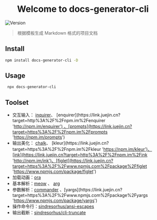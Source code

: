<h1 align="center">Welcome to docs-generator-cli </h1>
<p>
  <img alt="Version" src="https://img.shields.io/github/v/release/cderek/docs-generator-cli.svg" />
</p>

> 根据模板生成 Markdown 格式的项目文档

## Install

```sh
npm install docs-generator-cli -D
```

## Usage

```sh
 npx docs-generator-cli
```

## Toolset

- 交互输入： [inquirer](https://link.juejin.cn?target=http%3A%2F%2Fnpm.im%2Finquirer 'http://npm.im/inquirer')、 [enquirer](https://link.juejin.cn?target=http%3A%2F%2Fnpm.im%2Fenquirer 'http://npm.im/enquirer') 、[prompts](https://link.juejin.cn?target=https%3A%2F%2Fnpm.im%2Fprompts 'https://npm.im/prompts')
- 输出美化： [chalk](https://link.juejin.cn?target=http%3A%2F%2Fnpm.im%2Fchalk 'http://npm.im/chalk')、 [kleur](https://link.juejin.cn?target=https%3A%2F%2Fnpm.im%2Fkleur 'https://npm.im/kleur')、[ink](https://link.juejin.cn?target=http%3A%2F%2Fnpm.im%2Fink 'http://npm.im/ink')、[figlet](https://link.juejin.cn?target=https%3A%2F%2Fwww.npmjs.com%2Fpackage%2Ffiglet 'https://www.npmjs.com/package/figlet')
- 加载动画：[ora](https://link.juejin.cn?target=http%3A%2F%2Fnpm.im%2Fora 'http://npm.im/ora')
- 基本解析：[meow](https://link.juejin.cn?target=http%3A%2F%2Fnpm.im%2Fmeow 'http://npm.im/meow') 、 [arg](https://link.juejin.cn?target=http%3A%2F%2Fnpm.im%2Farg 'http://npm.im/arg')
- 参数解析：[commander](https://link.juejin.cn?target=http%3A%2F%2Fnpm.im%2Fcommander 'http://npm.im/commander') 、[yargs](https://link.juejin.cn?target=https%3A%2F%2Fwww.npmjs.com%2Fpackage%2Fyargs 'https://www.npmjs.com/package/yargs')
- 操作命令行：[sindresorhus/ansi-escapes](https://link.juejin.cn?target=https%3A%2F%2Fgithub.com%2Fsindresorhus%2Fansi-escapes 'https://github.com/sindresorhus/ansi-escapes')
- 输出截断：[sindresorhus/cli-truncate](https://link.juejin.cn?target=https%3A%2F%2Fgithub.com%2Fsindresorhus%2Fcli-truncate 'https://github.com/sindresorhus/cli-truncate')
